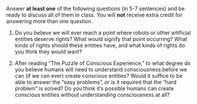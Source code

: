 Answer **at least one** of the following questions (in 5-7 sentences) and be ready to discuss all of them in class. You will **not** receive extra credit for answering more than one question. 

1. Do you believe we will ever reach a point where robots or other artificial entities deserve rights? What would signify that point occurring? What kinds of rights should these entities have, and what kinds of rights do you think they would want?

2. After reading “The Puzzle of Conscious Experience,” to what degree do you believe humans will need to understand consciousness before we can (if we can ever) create conscious entities? Would it suffice to be able to answer the “easy problems”, or is it required that the “hard problem” is solved? Do you think it’s possible humans can create conscious entities without understanding consciousness at all?